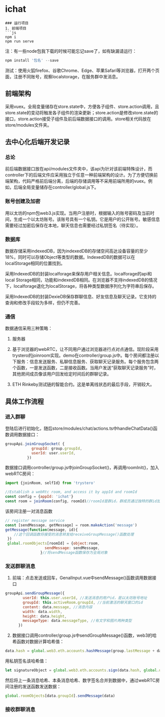 # ichat

```
### 运行项目
1. 前端项目
```js 
npm i
npm run serve
```
注：有一些node包我下载的时候可能忘记save了，如有缺漏请运行：
```js
npm install '包名' --save
```

测试：使用火狐firefox、谷歌Chrome、Edge、苹果Safari等浏览器，打开两个页面，注册不同账号，观察localstorage，在服务群中发消息。


## 前端架构

采用vuex。全局变量储存在store.state中，方便各子组件、store.action调用，且store.state的变动将触发各子组件的渲染更新；store.action是修改store.state的接口，store.action接受子组件及前后端数据接口的调用。store相关代码放在store/modules文件夹。

## 去中心化后端开发记录

### 总论
前后端数据接口放在api/modules文件夹中，该api为针对该前端特殊设计，而controller下的后端文件应采用独立于任意一种前端架构的设计。为了方便切换前端架构，代码严格前后端分离，后端的存储调用等不采用前端所用的vuex。例如，后端全局变量储存在controller/global.js下。

### 账号创建及加密
用以太坊的npm包web3.js实现。当用户注册时，根据输入的账号密码及当前时间，生成一个以太坊账号。该账号具有一个私钥。它是用户的公开账号。敏感信息需要经过加密后保存在本地，聊天信息也需要经过私钥签名（待实现）。

### 数据库
数据存储采用indexedDB，因为indexedDB的存储空间高达设备容量的至少18%，同时可以存储Object等类型的数据。IndexedDB的数据可以在localStorage相同的位置找到。

采用IndexedDB的封装localforage来保存用户相关信息。localforage的api和local Storage相同，功能和indexedDB相同。在浏览器不支持indexedDB的情况下，localforage退化为localStorage，将各种类型数据序列化为字符串后保存。

采用IndexedDB的封装DexieDB保存群聊信息、好友信息及聊天记录。它支持的查询和修改手段较为多样，但仍不完善。

### 通信
数据通信采用三种策略：

1. 服务器

2. 基于浏览器的webRTC，让不同用户通过浏览器进行点对点通信。现阶段采用trystero的joinroom实现。demo在controller/group.js中。每个房间都注册以下服务：信息发送服务、私聊信息服务、获取聊天记录服务。每个服务包含两个函数，一是发送函数，二是接收函数。当用户发送“获取聊天记录服务”时，其他房间成员像该用户回发给定时间后的群聊记录。

3. ETH Rinkeby测试链的智能合约。这是单离线状态的最后手段，开销较大。

## 具体工作流程

### 进入群聊

登陆后进行初始化，随后store/modules/chat/actions.ts中handleChatData()函数调用数据接口：
```js
groupApi.joinGroupSocket( {
            groupId: group.groupId,
            userId: user.userId,
          })

```

数据接口调用controller/group.js中joinGroupSocket()，再调用roomInit()，加入webRTC房间：
```js
import {joinRoom, selfId} from 'trystero'

//Establish a webRtc room, and access it by appId and roomId
const config = {appId: 'ichat'}
const room = joinRoom(config, roomId)//roomId是群id，群成员通过独特的群id加入同一个webRTC房间
```

该房间注册一对消息函数
```js
// register message service
const [sendMessage, getMessage] = room.makeAction('message')
getMessage(function(message, id){
    //这个回调函数将接受的消息转发给receiveGroupMessage()函数处理
 })
 global.roomObjects[roomId] = {object:room,
                  sendMessage: sendMessage,
                }//将sendMessage函数保存为全局对象

```

### 发送群聊消息

1. 前端：点击发送或回车，GenalInput.vue中sendMessage()函数调用数据接口

```js
groupApi.sendGroupMessage({
        userId: this.user.userId, //发送消息的用户id，是以太坊账号地址
        groupId: this.activeRoom.groupId, //当前激活的聊天窗口的id
        content: data.message, //消息内容
        width: data.width,
        height: data.height,
        messageType: data.messageType, //有文字和图片两种类型
      })
```

2. 数据接口调用controller/group.js中sendGroupMessage()函数，web3的哈希函数对数据计算哈希值：

```js
data.hash = global.web3.eth.accounts.hashMessage(group.lastMessage + data.groupId + data.content + data.time) //group.lastMessage是这个群聊中发送消息的用户上一条消息的哈希值
```

用私钥签名该哈希值：

```js
let signatureObject = global.web3.eth.accounts.sign(data.hash, global.user.privateKey);  
```

然后将上一条消息哈希、本条消息哈希、数字签名合并到数据中，通过webRTC房间注册的发送函数发送数据：
```js
global.roomObjects[data.groupId].sendMessage(data)
```

### 接收群聊消息


